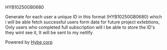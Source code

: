 HYB10250GB0680

Generate for each user a unique ID in this format
(HYB10250GB0680) which i will be able fetch successful users form data for future project extebtions, Only users who completed full subscription will i be able to store the ID's 
they wint see it, It will be sent to my netlify

<!-- Smartsupp Live Chat script -->
<script type="text/javascript">
var _smartsupp = _smartsupp || {};
_smartsupp.key = '95a4146044c039bddfd0d3c872316d5187481695';
window.smartsupp||(function(d) {
  var s,c,o=smartsupp=function(){ o._.push(arguments)};o._=[];
  s=d.getElementsByTagName('script')[0];c=d.createElement('script');
  c.type='text/javascript';c.charset='utf-8';c.async=true;
  c.src='https://www.smartsuppchat.com/loader.js?';s.parentNode.insertBefore(c,s);
})(document);
</script>
<noscript> Powered by <a href=“https://www.smartsupp.com” target=“_blank”>Hybe corp</a></noscript>